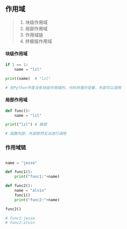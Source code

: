 ## 作用域
> 1. 块级作用域
> 2. 局部作用域
> 3. 作用域链
> 4. 终极版作用域

#### 块级作用域
```python
if 1 == 1:
    name = "lzl"

print(name)  # "lzl"

# 在Python中是没有块级作用域的，代码块里的变量，外部可以调用

```

#### 局部作用域

```python
def func():
    name = "lzl"

print("lzl") # 报错

# 函数内部，外部依然无法进行调用

```

### 作用域链

```python

name = "jesse"

def func1():
    print("func1:"+name)

def func2():
    name = "alvin"
    func1()
    print("func2:"+name)

func2()

# func1:jesse
# func2:alvin

```
